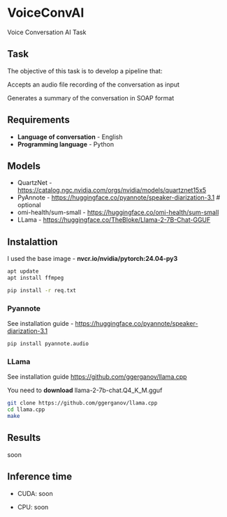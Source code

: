 # VoiceConvAI
Voice Conversation AI Task


## Task

The objective of this task is to develop a pipeline that:

Accepts an audio file recording of the conversation as input

Generates a summary of the conversation in SOAP format

## Requirements

- **Language of conversation** - English
- **Programming language** - Python

## Models

- QuartzNet - https://catalog.ngc.nvidia.com/orgs/nvidia/models/quartznet15x5
- PyAnnote - https://huggingface.co/pyannote/speaker-diarization-3.1 # optional
- omi-health/sum-small - https://huggingface.co/omi-health/sum-small
- LLama - https://huggingface.co/TheBloke/Llama-2-7B-Chat-GGUF

## Instalattion

I used the base image - **nvcr.io/nvidia/pytorch:24.04-py3**

```sh
apt update
apt install ffmpeg

pip install -r req.txt
```

### Pyannote

See installation guide - https://huggingface.co/pyannote/speaker-diarization-3.1

```sh
pip install pyannote.audio
```

### LLama

See installation guide https://github.com/ggerganov/llama.cpp

You need to **download** llama-2-7b-chat.Q4_K_M.gguf

```sh
git clone https://github.com/ggerganov/llama.cpp
cd llama.cpp
make
```

## Results

soon

## Inference time

- CUDA: soon

- CPU: soon